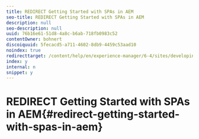 ```yaml
---
title: REDIRECT Getting Started with SPAs in AEM
seo-title: REDIRECT Getting Started with SPAs in AEM
description: null
seo-description: null
uuid: 76b16e61-51d8-4a8c-b6ab-718fb0983c52
contentOwner: bohnert
discoiquuid: 5fecacd5-a711-4602-8db9-4459c53aad10
noindex: true
redirecttarget: /content/help/en/experience-manager/6-4/sites/developing/using/spa-getting-started-angular
index: y
internal: n
snippet: y
---
```


# REDIRECT Getting Started with SPAs in AEM{#redirect-getting-started-with-spas-in-aem}

